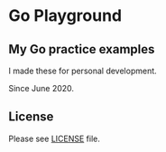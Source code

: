 # Go Playground

## My Go practice examples

I made these for personal development.

Since June 2020.

## License

Please see [LICENSE](LICENSE) file.

